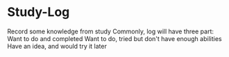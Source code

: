 # Study-Log
Record some knowledge from study
Commonly, log will have three part:
  Want to do and completed
  Want to do, tried but don't have enough abilities
  Have an idea, and would try it later
